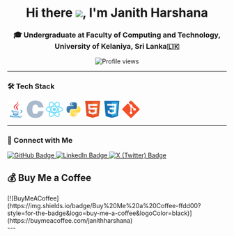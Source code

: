 <!-- Google Verification -->
<meta name="google-site-verification" content="zgf0r-fbiRi3-_Kv_6ihgrAkc8B1_EB-ZIk-Kx1j-5g" />

<h1 align="center">Hi there <img src="https://raw.githubusercontent.com/MartinHeinz/MartinHeinz/master/wave.gif" width="30px">, I'm Janith Harshana</h1>

<h3 align="center">🎓 Undergraduate at Faculty of Computing and Technology, University of Kelaniya, Sri Lanka🇱🇰</h3>

<p align="center">
  <img src="https://komarev.com/ghpvc/?username=j-harshana&color=blueviolet&style=for-the-badge" alt="Profile views"/>
</p>

---

### 🛠️ Tech Stack

<p align="left">
  <img src="https://raw.githubusercontent.com/devicons/devicon/master/icons/java/java-original.svg" alt="java" width="40" height="40"/>
  <img src="https://raw.githubusercontent.com/devicons/devicon/master/icons/c/c-original.svg" alt="c" width="40" height="40"/>
  <img src="https://raw.githubusercontent.com/devicons/devicon/master/icons/react/react-original.svg" alt="react" width="40" height="40"/>
  <img src="https://raw.githubusercontent.com/devicons/devicon/master/icons/python/python-original.svg" alt="python" width="40" height="40"/>
  <img src="https://raw.githubusercontent.com/devicons/devicon/master/icons/html5/html5-original.svg" alt="html" width="40" height="40"/>
  <img src="https://raw.githubusercontent.com/devicons/devicon/master/icons/css3/css3-original.svg" alt="css" width="40" height="40"/>
  <img src="https://raw.githubusercontent.com/devicons/devicon/master/icons/git/git-original.svg" alt="git" width="40" height="40"/>
</p>

---

<!-- ### 📈 GitHub Stats

<p align="center">
  <img src="https://github-readme-stats.vercel.app/api?username=j-harshana&show_icons=true&theme=radical" alt="GitHub stats" width="400" height="150"/>
  <img src="https://github-readme-streak-stats.herokuapp.com/?user=j-harshana&theme=radical" alt="GitHub streak" width="400" height="150"/>
</p>
-->

### 🔗 Connect with Me

<p align="left">
  <a href="https://github.com/j-harshana" target="_blank">
    <img src="https://img.shields.io/badge/GitHub-100000?style=for-the-badge&logo=github&logoColor=white" alt="GitHub Badge"/>
  </a>

  <a href="https://www.linkedin.com/in/j-harshana" target="_blank">
    <img src="https://img.shields.io/badge/LinkedIn-0077B5?style=for-the-badge&logo=linkedin&logoColor=white" alt="LinkedIn Badge"/>
  </a>

  <a href="https://twitter.com/j_harshana1" target="_blank">
    <img src="https://img.shields.io/badge/X-000000?style=for-the-badge&logo=x&logoColor=white" alt="X (Twitter) Badge"/>
  </a>
</p>

 ## 💰 Buy Me a Coffee
 <div>
  [![BuyMeACoffee](https://img.shields.io/badge/Buy%20Me%20a%20Coffee-ffdd00?style=for-the-badge&logo=buy-me-a-coffee&logoColor=black)](https://buymeacoffee.com/janithharshana) 
 </div>
---
